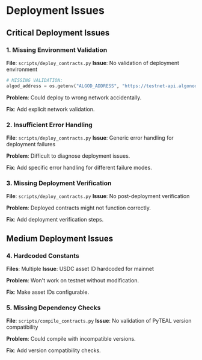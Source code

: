 # Deployment Issues

## Critical Deployment Issues

### 1. **Missing Environment Validation**
**File**: `scripts/deploy_contracts.py`
**Issue**: No validation of deployment environment

```python
# MISSING VALIDATION:
algod_address = os.getenv("ALGOD_ADDRESS", "https://testnet-api.algonode.cloud")
```

**Problem**: Could deploy to wrong network accidentally.

**Fix**: Add explicit network validation.

### 2. **Insufficient Error Handling**
**File**: `scripts/deploy_contracts.py`
**Issue**: Generic error handling for deployment failures

**Problem**: Difficult to diagnose deployment issues.

**Fix**: Add specific error handling for different failure modes.

### 3. **Missing Deployment Verification**
**File**: `scripts/deploy_contracts.py`
**Issue**: No post-deployment verification

**Problem**: Deployed contracts might not function correctly.

**Fix**: Add deployment verification steps.

## Medium Deployment Issues

### 4. **Hardcoded Constants**
**Files**: Multiple
**Issue**: USDC asset ID hardcoded for mainnet

**Problem**: Won't work on testnet without modification.

**Fix**: Make asset IDs configurable.

### 5. **Missing Dependency Checks**
**File**: `scripts/compile_contracts.py`
**Issue**: No validation of PyTEAL version compatibility

**Problem**: Could compile with incompatible versions.

**Fix**: Add version compatibility checks.